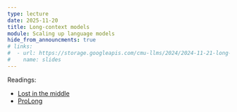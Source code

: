 ```yaml
---
type: lecture
date: 2025-11-20
title: Long-context models
module: Scaling up language models
hide_from_announcments: true
# links: 
#  - url: https://storage.googleapis.com/cmu-llms/2024/2024-11-21-long-context-llms.pdf
#    name: slides
---
```

Readings:
 - [Lost in the middle](https://arxiv.org/abs/2307.03172)
 - [ProLong](https://arxiv.org/abs/2410.02660)
